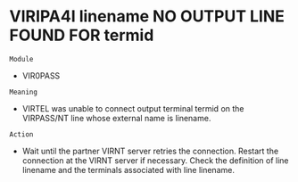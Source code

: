 # VIRIPA4I linename NO OUTPUT LINE FOUND FOR termid

`Module`
- VIR0PASS

`Meaning`
- VIRTEL was unable to connect output terminal termid on the VIRPASS/NT line whose external name is linename.

`Action`
- Wait until the partner VIRNT server retries the connection. Restart the connection at the VIRNT server if necessary. Check the definition of line linename and the terminals associated with line linename.
